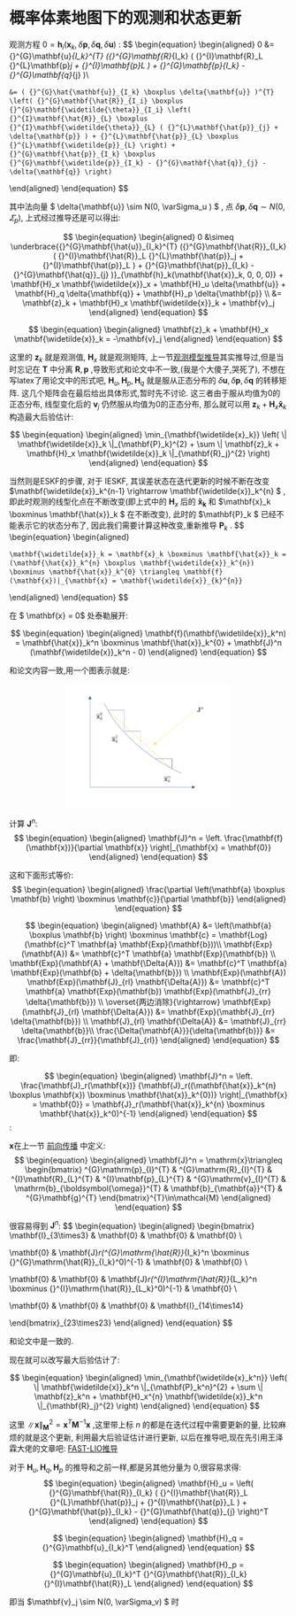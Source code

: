 # 概率体素地图下的观测和状态更新

观测方程 $0 = \mathbf{h}_i(\mathbf{x}_k, \delta{\mathbf{p}}, \delta{\mathbf{q}}, \delta{\mathbf{u}})$ : 
$$
\begin{equation}
  \begin{aligned}
    0 &= {}^{G}\mathbf{u}_{I_k}^{T} ({}^{G}\mathbf{R}_{I_k} ( {}^{I}\mathbf{R}_L {}^{L}\mathbf{p}_j + {}^{I}\mathbf{p}_L ) + {}^{G}\mathbf{p}_{I_k} - {}^{G}\mathbf{q}_{j} )\\

    &= ( {}^{G}\hat{\mathbf{u}}_{I_k} \boxplus \delta{\mathbf{u}} )^{T} \left( {}^{G}\mathbf{\hat{R}}_{I_i} \boxplus {}^{G}\mathbf{\widetilde{\theta}}_{I_i} \left( {}^{I}\mathbf{\hat{R}}_{L} \boxplus {}^{I}\mathbf{\widetilde{\theta}}_{L} ( {}^{L}\mathbf{\hat{p}}_{j} + \delta{\mathbf{p}} ) + {}^{L}\mathbf{\hat{p}}_{L} \boxplus {}^{L}\mathbf{\widetilde{p}}_{L} \right) + {}^{G}\mathbf{\hat{p}}_{I_k} \boxplus {}^{G}\mathbf{\widetilde{p}}_{I_k} - {}^{G}\mathbf{\hat{q}}_{j} - \delta{\mathbf{q}} \right)
  \end{aligned}
\end{equation}
$$

其中法向量 $ \delta{\mathbf{u}} \sim N(0, \varSigma_u ) $ , 点 $\delta{\mathbf{p}}, \delta{\mathbf{q}} \sim N(0, \varSigma_p)$, 上式经过推导还是可以得出:

$$
\begin{equation}
  \begin{aligned}
    0 &\simeq \underbrace{{}^{G}\mathbf{\hat{u}}_{I_k}^{T} ({}^{G}\mathbf{\hat{R}}_{I_k} ( {}^{I}\mathbf{\hat{R}}_L  {}^{L}\mathbf{\hat{p}}_j + {}^{I}\mathbf{\hat{p}}_L ) + {}^{G}\mathbf{\hat{p}}_{I_k} - {}^{G}\mathbf{\hat{q}}_{j} )}_{\mathbf{h}_k(\mathbf{\hat{x}}_k, 0, 0, 0)} + \mathbf{H}_x \mathbf{\widetilde{x}}_x + \mathbf{H}_u \delta{\mathbf{u}} + \mathbf{H}_q \delta{\mathbf{q}} + \mathbf{H}_p \delta{\mathbf{p}} \\
    &= \mathbf{z}_k + \mathbf{H}_x \mathbf{\widetilde{x}}_k + \mathbf{v}_j 
  \end{aligned}
\end{equation}
$$

$$
\begin{equation}
  \begin{aligned}
    \mathbf{z}_k + \mathbf{H}_x \mathbf{\widetilde{x}}_k = -\mathbf{v}_j
  \end{aligned}
\end{equation}
$$

这里的 $\mathbf{z}_k$ 就是观测值, $\mathbf{H}_x$ 就是观测矩阵, 上一节[观测模型推导](./观测模型推导.md)其实推导过,但是当时忘记在 $\mathbf{T}$ 中分离 $\mathbf{R}, \mathbf{p}$ ,导致形式和论文中不一致,(我是个大傻子,哭死了), 不想在写latex了用论文中的形式吧, $\mathbf{H}_u, \mathbf{H}_p, \mathbf{H}_q$ 就是服从正态分布的 $\delta{\mathbf{u}} , \delta{\mathbf{p}}, \delta{\mathbf{q}}$ 的转移矩阵. 这几个矩阵会在最后给出具体形式,暂时先不讨论. 这三者由于服从均值为0的正态分布, 线型变化后的 $\mathbf{v}_j$ 仍然服从均值为0的正态分布, 那么就可以用 $\mathbf{z}_k + \mathbf{H}_x \mathbf{\widetilde{x}}_k$ 构造最大后验估计:

$$
\begin{equation}
  \begin{aligned}
    \min_{\mathbf{\widetilde{x}_k}} \left( \| \mathbf{\widetilde{x}}_k \|_{\mathbf{P}_k}^{2} + \sum \| \mathbf{z}_k + \mathbf{H}_x \mathbf{\widetilde{x}}_k \|_{\mathbf{R}_j}^{2} \right)
  \end{aligned}
\end{equation}
$$

当然则是ESKF的步骤, 对于 IESKF, 其误差状态在迭代更新的时候不断在改变 $\mathbf{\widetilde{x}}_k^{n-1} \rightarrow \mathbf{\widetilde{x}}_k^{n} $ , 即此时观测的线型化点在不断改变(即上式中的 $\mathbf{H}_x$ 后的 $\mathbf{\widetilde{x}_k}$ 和 $\mathbf{x}_k \boxminus \mathbf{\hat{x}}_k $ 在不断改变), 此时的 $\mathbf{P}_k $ 已经不能表示它的状态分布了, 因此我们需要计算这种改变,重新推导 $\mathbf{P}_k$ .
$$
\begin{equation}
  \begin{aligned}
    
    \mathbf{\widetilde{x}}_k = \mathbf{x}_k \boxminus \mathbf{\hat{x}}_k = (\mathbf{\hat{x}}_k^{n} \boxplus \mathbf{\widetilde{x}}_k^{n}) \boxminus \mathbf{\hat{x}}_k^{0} \triangleq \mathbf{f}(\mathbf{x})|_{\mathbf{x} = \mathbf{\widetilde{x}}_{k}^{n}}
  \end{aligned}
\end{equation}
$$ 

在 $ \mathbf{x} = 0$ 处泰勒展开:

$$
\begin{equation}
  \begin{aligned}
    \mathbf{f}(\mathbf{\widetilde{x}}_k^n) = \mathbf{\hat{x}}_k^n \boxminus \mathbf{\hat{x}}_k^{0} + \mathbf{J}^n (\mathbf{\widetilde{x}}_k^n - 0)
  \end{aligned}
\end{equation}
$$

和论文内容一致,用一个图表示就是:
<p align="center">
  <img src="update_illustrate.png" alt="描述信息" width="300">
</p>

计算 $\mathbf{J}^n$:
$$
\begin{equation}
  \begin{aligned}
    \mathbf{J}^n = \left. \frac{\mathbf{f}(\mathbf{x})}{\partial \mathbf{x}} \right|_{\mathbf{x} = \mathbf{0}}
  \end{aligned}
\end{equation}
$$

这和下面形式等价:
$$
\begin{equation}
  \begin{aligned}
    \frac{\partial \left(\mathbf{a} \boxplus \mathbf{b} \right) \boxminus \mathbf{c}}{\partial \mathbf{b}}
  \end{aligned}
\end{equation}
$$

$$
\begin{equation}
  \begin{aligned}
    \mathbf{A} &= \left(\mathbf{a} \boxplus \mathbf{b} \right) \boxminus \mathbf{c} = \mathbf{Log}(\mathbf{c}^T \mathbf{a} \mathbf{Exp}(\mathbf{b}))\\
    \mathbf{Exp}(\mathbf{A}) &= \mathbf{c}^T \mathbf{a} \mathbf{Exp}(\mathbf{b}) \\
    \mathbf{Exp}(\mathbf{A} + \mathbf{\Delta{A}}) &= \mathbf{c}^T \mathbf{a} \mathbf{Exp}(\mathbf{b} + \delta{\mathbf{b}}) \\
    \mathbf{Exp}(\mathbf{A}) \mathbf{Exp}(\mathbf{J}_{rl} \mathbf{\Delta{A}}) &= \mathbf{c}^T \mathbf{a} \mathbf{Exp}(\mathbf{b}) \mathbf{Exp}(\mathbf{J}_{rr} \delta{\mathbf{b}}) \\ 
    \overset{两边消除}{\rightarrow} \mathbf{Exp}(\mathbf{J}_{rl} \mathbf{\Delta{A}}) &= \mathbf{Exp}(\mathbf{J}_{rr} \delta{\mathbf{b}}) \\
    \mathbf{J}_{rl} \mathbf{\Delta{A}} &= \mathbf{J}_{rr} \delta{\mathbf{b}}\\
    \frac{\Delta{\mathbf{A}}}{\delta{\mathbf{b}}} &= \frac{\mathbf{J}_{rr}}{\mathbf{J}_{rl}}
  \end{aligned}
\end{equation}
$$

即:

$$
\begin{equation}
  \begin{aligned}
    \mathbf{J}^n = \left. \frac{\mathbf{J}_r(\mathbf{x})} {\mathbf{J}_r((\mathbf{\hat{x}}_k^{n} \boxplus \mathbf{x}) \boxminus \mathbf{\hat{x}}_k^{0})} \right|_{\mathbf{x} = \mathbf{0}} = \mathbf{J}_r(\mathbf{\hat{x}}_k^{n} \boxminus \mathbf{\hat{x}}_k^0)^{-1}
  \end{aligned}
\end{equation}
$$:

$\mathbf{x}$在上一节 [前向传播](./前向传播.md) 中定义:
$$
\begin{equation}
  \begin{aligned}
    \mathbf{J}^n = \mathrm{x}\triangleq
    \begin{bmatrix}
     ^{G}\mathrm{p}_{I}^{T} & ^{G}\mathrm{R}_{I}^{T} & ^{I}\mathbf{R}_{L}^{T} & ^{I}\mathbf{p}_{L}^{T} & ^{G}\mathrm{v}_{I}^{T} & \mathrm{b}_{\boldsymbol{\omega}}^{T} & \mathbf{b}_{\mathbf{a}}^{T} & ^{G}\mathbf{g}^{T}
    \end{bmatrix}^{T}\in\mathcal{M}
  \end{aligned}
\end{equation}
$$

很容易得到 $\mathbf{J}^n$:
$$
\begin{equation}
  \begin{aligned}
  \begin{bmatrix}
  \mathbf{I}_{3\times3} & \mathbf{0} & \mathbf{0} & \mathbf{0} \\

  \mathbf{0} & \mathbf{J}_r(^{G}\mathrm{\hat{R}}_{I_k}^n \boxminus {}^{G}\mathrm{\hat{R}}_{I_k}^0)^{-1} & \mathbf{0} & \mathbf{0} \\

  \mathbf{0} & \mathbf{0} & \mathbf{J}_r(^{I}\mathrm{\hat{R}}_{L_k}^n \boxminus {}^{I}\mathrm{\hat{R}}_{L_k}^0)^{-1} & \mathbf{0} \\

  \mathbf{0} & \mathbf{0} & \mathbf{0} & \mathbf{I}_{14\times14}

  \end{bmatrix}_{23\times23}
  \end{aligned}
\end{equation}
$$

和论文中是一致的.

现在就可以改写最大后验估计了:

$$
\begin{equation}
  \begin{aligned}
    \min_{\mathbf{\widetilde{x}_k^n}} \left( \| \mathbf{\widetilde{x}}_k^n \|_{\mathbf{P}_k^n}^{2} + \sum \| \mathbf{z}_k^n + \mathbf{H}_x^{n} \mathbf{\widetilde{x}}_k^n \|_{\mathbf{R}_j}^{2} \right)
  \end{aligned}
\end{equation}
$$

这里 $\|\mathbf{x}\|_{\mathbf{M}}^2 = \mathbf{x}^T \mathbf{M}^{-1} \mathbf{x}$ ,这里带上标 $n$ 的都是在迭代过程中需要更新的量, 比较麻烦的就是这个更新, 利用最大后验证估计进行更新, 以后在推导吧,现在先引用王泽霖大佬的文章吧:
[FAST-LIO推导](https://zhuanlan.zhihu.com/p/587500859)

对于 $\mathbf{H}_u, \mathbf{H}_q, \mathbf{H}_p$ 的推导和之前一样,都是另其他分量为 0,很容易求得:
$$
\begin{equation}
  \begin{aligned}
    \mathbf{H}_u = \left( {}^{G}\mathbf{\hat{R}}_{I_k} ( {}^{I}\mathbf{\hat{R}}_L {}^{L}\mathbf{\hat{p}}_j + {}^{I}\mathbf{\hat{p}}_L ) + {}^{G}\mathbf{\hat{p}}_{I_k} - {}^{G}\mathbf{\hat{q}}_{j} \right)^T
  \end{aligned}
\end{equation}
$$

$$
\begin{equation}
  \begin{aligned}
    \mathbf{H}_q = {}^{G}\mathbf{u}_{I_k}^T
  \end{aligned}
\end{equation}
$$

$$
\begin{equation}
  \begin{aligned}
    \mathbf{H}_p = {}^{G}\mathbf{u}_{I_k}^T {}^{G}\mathbf{\hat{R}}_{I_k} {}^{I}\mathbf{\hat{R}}_L
  \end{aligned}
\end{equation}
$$

即当 $\mathbf{v}_j \sim N(0, \varSigma_v) $ 时 
